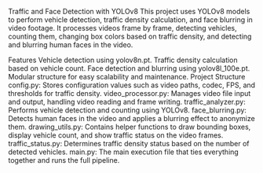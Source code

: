 Traffic and Face Detection with YOLOv8
This project uses YOLOv8 models to perform vehicle detection, traffic density calculation, and face blurring in video footage. It processes videos frame by frame, detecting vehicles, counting them, changing box colors based on traffic density, and detecting and blurring human faces in the video.

Features
Vehicle detection using yolov8n.pt.
Traffic density calculation based on vehicle count.
Face detection and blurring using yolov8l_100e.pt.
Modular structure for easy scalability and maintenance.
Project Structure
config.py: Stores configuration values such as video paths, codec, FPS, and thresholds for traffic density.
video_processor.py: Manages video file input and output, handling video reading and frame writing.
traffic_analyzer.py: Performs vehicle detection and counting using YOLOv8.
face_blurring.py: Detects human faces in the video and applies a blurring effect to anonymize them.
drawing_utils.py: Contains helper functions to draw bounding boxes, display vehicle count, and show traffic status on the video frames.
traffic_status.py: Determines traffic density status based on the number of detected vehicles.
main.py: The main execution file that ties everything together and runs the full pipeline.
